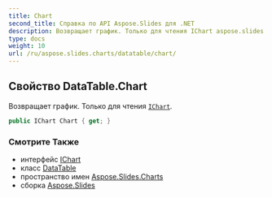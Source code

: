 ```yaml
---
title: Chart
second_title: Справка по API Aspose.Slides для .NET
description: Возвращает график. Только для чтения IChart aspose.slides.charts/ichart.
type: docs
weight: 10
url: /ru/aspose.slides.charts/datatable/chart/
---
```


## Свойство DataTable.Chart

Возвращает график. Только для чтения [`IChart`](../../ichart).

```csharp
public IChart Chart { get; }
```

### Смотрите Также

* интерфейс [IChart](../../ichart)
* класс [DataTable](../../datatable)
* пространство имен [Aspose.Slides.Charts](../../datatable)
* сборка [Aspose.Slides](../../../)

<!-- DO NOT EDIT: сгенерировано xmldocmd для Aspose.Slides.dll -->